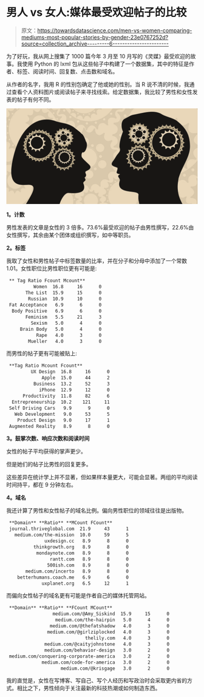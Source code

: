 # 男人 vs 女人:媒体最受欢迎帖子的比较

> 原文：<https://towardsdatascience.com/men-vs-women-comparing-mediums-most-popular-stories-by-gender-23e0767252d?source=collection_archive---------6----------------------->

为了好玩，我从网上搜集了 1000 篇今年 3 月至 10 月写的《灵媒》最受欢迎的故事。我使用 Python 的 lxml 包从这些帖子中构建了一个数据集，其中的特征是作者、标签、阅读时间、回复数、点击数和域名。

从作者的名字，我用 R 的性别包确定了他或她的性别。当 R 说不清的时候，我通过查看个人资料图片或阅读帖子来寻找线索。给定数据集，我比较了男性和女性发表的帖子有何不同。

![](img/96883166b6ed40ee2b5c8c8b1de2a818.png)

**1。计数**

男性发表的文章是女性的 3 倍多。73.6%最受欢迎的帖子由男性撰写，22.6%由女性撰写，其余由某个团体或组织撰写，如中等职员。

**2。标签**

我取了女性和男性帖子中标签数量的比率，并在分子和分母中添加了一个常数 1.01。女性职位比男性职位更有可能是:

```
 ** Tag Ratio Fcount Mcount**
          Women  16.8     16      0
       The List  15.9     15      0
        Russian  10.9     10      0
 Fat Acceptance   6.9      6      0
  Body Positive   6.9      6      0
       Feminism   5.5     21      3
         Sexism   5.0      4      0
     Brain Body   5.0      4      0
           Rape   4.0      3      0
        Mueller   4.0      3      0
```

而男性的帖子更有可能被贴上:

```
 **Tag Ratio Mcount Fcount**
         UX Design  16.8     16      0
             Apple  15.0     44      2
          Business  13.2     52      3
            iPhone  12.9     12      0
      Productivity  11.8     82      6
  Entrepreneurship  10.2    121     11
 Self Driving Cars   9.9      9      0
   Web Development   9.0     53      5
    Product Design   9.0     17      1
 Augmented Reality   8.9      8      0
```

**3。鼓掌次数、响应次数和阅读时间**

女性的帖子平均获得的掌声更少。

但是她们的帖子比男性的回复更多。

这些差异在统计学上并不显著，但如果样本量更大，可能会显著。两组的平均阅读时间持平，都在 9 分钟左右。

**4。域名**

我还计算了男性和女性帖子的域名比例。偏向男性职位的领域往往是出版物。

```
 **Domain** **Ratio** **MCount FCount**
 journal.thriveglobal.com  21.9     43      1
   medium.com/the-mission  10.0     59      5
              uxdesign.cc   8.9      8      0
          thinkgrowth.org   8.9      8      0
           mondaynote.com   8.9      8      0
                rantt.com   8.9      8      0
               500ish.com   8.9      8      0
       medium.com/incerto   8.9      8      0
    betterhumans.coach.me   6.9      6      0
             uxplanet.org   6.5     12      1
```

而偏向女性帖子的域名更有可能是作者自己的媒体托管网站。

```
 **Domain** **Ratio** **FCount MCount**
                 medium.com/@Amy_Siskind  15.9     15      0
                  medium.com/the-hairpin   5.0      4      0
                medium.com/@thefatshadow   4.0      3      0
               medium.com/@girlziplocked   4.0      3      0
                             thelily.com   4.0      3      0
              medium.com/@caityjohnstone   4.0      3      0
              medium.com/behavior-design   3.0      2      0
 medium.com/conquering-corporate-america   3.0      2      0
             medium.com/code-for-america   3.0      2      0
                    medium.com/@krisgage   3.0      2      0
```

我的直觉是，女性在写博客、写自己、写个人经历和写政治时会采取更内省的方式。相比之下，男性倾向于关注最新的科技热潮或如何制造东西。